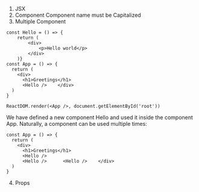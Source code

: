 
1. JSX
2. Component
Component name must be Capitalized
3. Multiple Component

```
const Hello = () => { 
    return (
        <div>
            <p>Hello world</p>
        </div>
    )}
const App = () => {
  return (
    <div>
      <h1>Greetings</h1>
      <Hello />    </div>
  )
}

ReactDOM.render(<App />, document.getElementById('root'))
```

We have defined a new component Hello and used it inside the component App. Naturally, a component can be used multiple times:

```
const App = () => {
  return (
    <div>
      <h1>Greetings</h1>
      <Hello />
      <Hello />      <Hello />    </div>
  )
}
```
4. Props